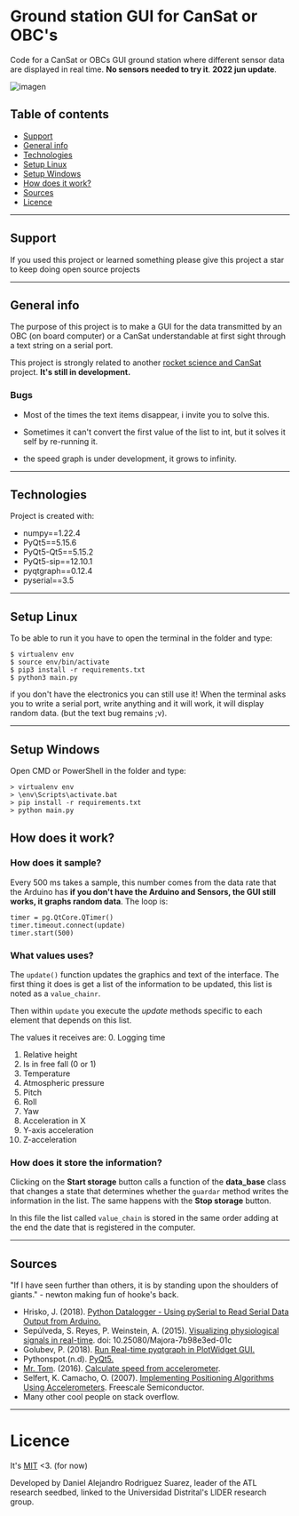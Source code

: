 # Ground station GUI for CanSat or OBC's
Code for a CanSat or OBCs GUI ground station where different sensor data are displayed in real time. **No sensors needed to try it**.
**2022 jun update**.

![imagen](https://i.imgur.com/zDY3DnY.gif)

## Table of contents
* [Support](#support)
* [General info](#general-info)
* [Technologies](#technologies)
* [Setup Linux](#setup-linux)
* [Setup Windows](#setup-windows)
* [How does it work?](#how-does-it-work)
* [Sources](#sources)
* [Licence](#licence)

___
## Support
If you used this project or learned something please give this project a star to keep doing open source projects
___

## General info
The purpose of this project is to make a GUI for the data transmitted by an OBC (on board computer) or a CanSat understandable at first sight through a text string on a serial port.


This project is strongly related to
another [rocket science and CanSat](https://github.com/el-NASA/POA) project. **It's still in development.**

### Bugs
* Most of the times the text items disappear, i invite you to solve this.

* Sometimes it can't convert the first value of the list to int, but it solves it self by re-running it.

* the speed graph is under development, it grows to infinity.
___
## Technologies
Project is created with:
* numpy==1.22.4
* PyQt5==5.15.6
* PyQt5-Qt5==5.15.2
* PyQt5-sip==12.10.1
* pyqtgraph==0.12.4
* pyserial==3.5

___
## Setup Linux
To be able to run it you have to open the terminal in the folder and type:
```
$ virtualenv env
$ source env/bin/activate
$ pip3 install -r requirements.txt
$ python3 main.py
```
if you don't have the electronics you can still use it! When the terminal asks you to write a serial port, write anything and it will work, it will display random data. (but the text bug remains ;v).
___

## Setup Windows
Open CMD or PowerShell in the folder and type:
```
> virtualenv env
> \env\Scripts\activate.bat
> pip install -r requirements.txt
> python main.py
```

## How does it work?
### How does it sample?
Every 500 ms takes a sample, this number comes from the data rate that the Arduino has **if you don't have the Arduino and Sensors, the GUI still works, it graphs random data**. The loop is:
```
timer = pg.QtCore.QTimer()
timer.timeout.connect(update)
timer.start(500)
```

### What values uses?
The `update()` function updates the graphics and text of the interface. The first thing it does is get a list of the information to be updated, this list is noted as a `value_chainr`.

Then within `update` you execute the *update* methods specific to each element that depends on this list.

The values it receives are:
0. Logging time
1. Relative height
2. Is in free fall (0 or 1)
3. Temperature
4. Atmospheric pressure
5. Pitch
6. Roll
7. Yaw
8. Acceleration in X
9. Y-axis acceleration
10. Z-acceleration


### How does it store the information?
Clicking on the **Start storage** button calls a function of the **data_base** class that changes a state that determines whether the `guardar` method writes the information in the list. The same happens with the **Stop storage** button.

In this file the list called `value_chain` is stored in the same order adding at the end the date that is registered in the computer.

___
## Sources
"If I have seen further than others, it is by standing upon the shoulders of giants." - newton making fun of hooke's back.
* Hrisko, J. (2018). [Python Datalogger - Using pySerial to Read Serial Data Output from Arduino.](https://bit.ly/2wQvByM)
* Sepúlveda, S. Reyes, P. Weinstein, A. (2015). [Visualizing physiological signals in real-time](https://bit.ly/2XIRzyw). doi: 10.25080/Majora-7b98e3ed-01c
* Golubev, P. (2018). [Run Real-time pyqtgraph in PlotWidget GUI.](https://bit.ly/2VeXSIv)
* Pythonspot.(n.d). [PyQt5.](https://pythonspot.com/pyqt5/)
* [Mr. Tom](https://bit.ly/3amndEZ). (2016). [Calculate speed from accelerometer](https://bit.ly/3acX3nP).
* Selfert, K. Camacho, O. (2007). [Implementing Positioning Algorithms Using Accelerometers](https://bit.ly/2REEH8X). Freescale Semiconductor.
* Many other cool people on stack overflow.
___
# Licence
It's [MIT](https://github.com/el-NASA/Estacion-Terrena/blob/master/LICENSE) <3. (for now)

Developed by Daniel Alejandro Rodriguez Suarez, leader of the ATL research seedbed, linked to the Universidad Distrital's LIDER research group.
